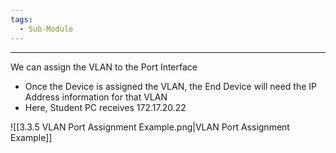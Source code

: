 ```yaml
---
tags:
  - Sub-Module
---
```


---
We can assign the VLAN to the Port Interface
- Once the Device is assigned the VLAN, the End Device will need the IP Address information for that VLAN
- Here, Student PC receives 172.17.20.22

![[3.3.5 VLAN Port Assignment Example.png|VLAN Port Assignment Example]]